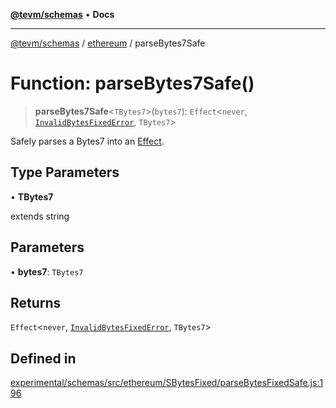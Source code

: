 [**@tevm/schemas**](../../README.md) • **Docs**

***

[@tevm/schemas](../../modules.md) / [ethereum](../README.md) / parseBytes7Safe

# Function: parseBytes7Safe()

> **parseBytes7Safe**\<`TBytes7`\>(`bytes7`): `Effect`\<`never`, [`InvalidBytesFixedError`](../classes/InvalidBytesFixedError.md), `TBytes7`\>

Safely parses a Bytes7 into an [Effect](https://www.effect.website/docs/essentials/effect-type).

## Type Parameters

• **TBytes7**

extends string

## Parameters

• **bytes7**: `TBytes7`

## Returns

`Effect`\<`never`, [`InvalidBytesFixedError`](../classes/InvalidBytesFixedError.md), `TBytes7`\>

## Defined in

[experimental/schemas/src/ethereum/SBytesFixed/parseBytesFixedSafe.js:196](https://github.com/evmts/tevm-monorepo/blob/main/experimental/schemas/src/ethereum/SBytesFixed/parseBytesFixedSafe.js#L196)
